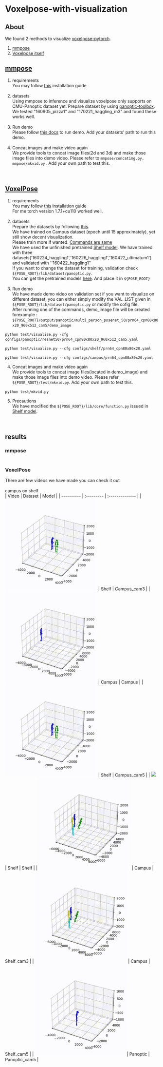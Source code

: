 # Voxelpose-with-visualization
## About
We found 2 methods to visualize <a href="https://github.com/microsoft/voxelpose-pytorch">voxelpose-pytorch</a>.
1. <a href="https://github.com/open-mmlab/mmpose">mmpose</a>
2. <a href="https://github.com/microsoft/voxelpose-pytorch">Voxelpose itself</a>

## <a href="https://github.com/open-mmlab/mmpose">mmpose</a>
1. requirements <br>
You may follow <a href="https://github.com/open-mmlab/mmpose#installation">this</a> installation guide <br><br>
2. datasets <br>
Using mmpose to inference and visualize voxelpose only supports on CMU-Panoptic dataset yet. Prepare dataset by using <a href="https://github.com/CMU-Perceptual-Computing-Lab/panoptic-toolbox">panoptic-toolbox</a>. We tested "160905_pizza1" and "170221_haggling_m3" and found these works well. <br> <br>
3. Run demo <br>
Please follow <a href="https://github.com/open-mmlab/mmpose/blob/master/demo/docs/3d_multiview_human_pose_demo.md">this docs</a> to run demo. Add your datasets' path to run this demo. <br><br>
4. Concat images and make video again <br>
We provide tools to concat image files(2d and 3d) and make those image files into demo video. Please refer to `mmpose/concatimg.py, mmpose/mkvid.py.` Add your own path to test this. <br><br><br>





## <a href="https://github.com/microsoft/voxelpose-pytorch">VoxelPose</a>
1. requirements <br>
You may follow <a href="https://github.com/microsoft/voxelpose-pytorch#installation">this</a> installation guide <br> For me torch version 1.7.1+cu110 worked well.<br><br>
2. datasets <br>
Prepare the datasets by following <a href="https://github.com/microsoft/voxelpose-pytorch#data-preparation">this</a>.<br>
We have trained on Campus dataset (epoch until 15 approximately), yet still show decent visualization.<br>Please train more if wanted. <a href="https://github.com/microsoft/voxelpose-pytorch#training">Commands are same</a><br> 
We have used the unfinished pretrained <a href="https://github.com/microsoft/voxelpose-pytorch/issues/3n">Shelf model</a>. We have trained with three datasets('160224_haggling1','160226_haggling1','160422_ultimatum1') and validated with ''160422_haggling1''<br>
If you want to change the dataset for training, validation check `${POSE_ROOT}/lib/dataset/panoptic.py`.<br>
You can get the pretrained models <a href="https://drive.google.com/file/d/1VvYwJQscSkLRTy6Qp9_mxl3T4ZwJazAw/view?usp=sharing">here</a>. And place it in `${POSE_ROOT}`
<br><br>
3. Run demo <br>
We have made demo video on validation set if you want to visualize on different dataset, you can either simply modify the VAL_LIST given in `${POSE_ROOT}/lib/dataset/panoptic.py` or modify the cofig file.<br> After running one of the commands, demo_image file will be created forexample : `${POSE_ROOT}/output/panoptic/multi_person_posenet_50/prn64_cpn80x80x20_960x512_cam5/demo_image`

```
python test/visualize.py -cfg configs/panoptic/resnet50/prn64_cpn80x80x20_960x512_cam5.yaml
```
```
python test/visualize.py --cfg configs/shelf/prn64_cpn80x80x20.yaml
```
```
python test/visualize.py --cfg configs/campus/prn64_cpn80x80x20.yaml
```


4. Concat images and make video again <br>
We provide tools to concat image files(located in demo_image) and make those image files into demo video. Please refer `${POSE_ROOT}/test/mkvid.py`. Add your own path to test this. 
```
python test/mkvid.py 
```

5. Precautions <br>
We have modified the `${POSE_ROOT}/lib/core/function.py` issued in <a href="https://github.com/microsoft/voxelpose-pytorch/issues/19">Shelf model</a>.
<br><br><br>



## results

### mmpose <br><br>

### VoxelPose <br>
There are few videos we have made you can check it out<br><br>
campus on shelf<br>
| Video                                                                         | Dataset    | Model           |
| ----------                                                                    | :--------- | :-------------- |
| <img width="60%" src="./demo//test_campus_model with cam3_on_shelf.gif"/>     | Shelf      | Campus_cam3     |
| <img width="60%" src="./demo/test_campus_model_on_campus.gif"/>               | Campus     | Campus          |
| <img width="60%" src="./demo/test_campus_model_with cam5_on_shelf.gif"/>      | Shelf      | Campus_cam5     |
| <img width="60%" src="./vdemo/test_shelf_model_on_shelf.gif"/>                | Shelf      | Shelf           |
| <img width="60%" src="./demo/test_shelf_model_with cam3_on_campus.gif"/>      | Campus     | Shelf_cam3      |
| <img width="60%" src="./demo/test_shelf_model_with cam5_on_campus.gif"/>      | Campus     | Shelf_cam5      |
| <img width="60%" src="./demo/test_panoptic_model_ with cam5 on panoptic.gif"/>| Panoptic   | Panoptic_cam5   |

